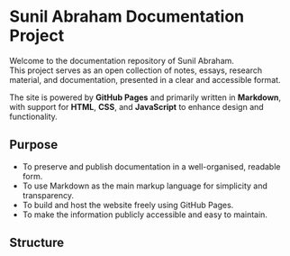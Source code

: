 # Sunil Abraham Documentation Project

Welcome to the documentation repository of Sunil Abraham.  
This project serves as an open collection of notes, essays, research material, and documentation, presented in a clear and accessible format.

The site is powered by **GitHub Pages** and primarily written in **Markdown**, with support for **HTML**, **CSS**, and **JavaScript** to enhance design and functionality.

## Purpose

- To preserve and publish documentation in a well-organised, readable form.  
- To use Markdown as the main markup language for simplicity and transparency.  
- To build and host the website freely using GitHub Pages.  
- To make the information publicly accessible and easy to maintain.

## Structure


